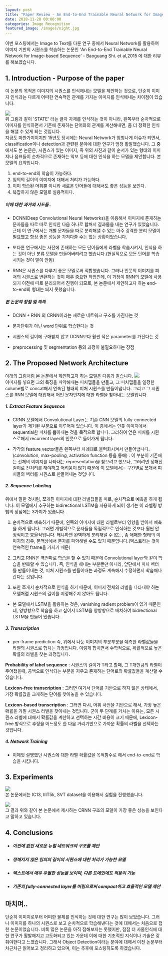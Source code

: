 ```yaml
---
layout: post
title: "Paper Review - An End-to-End Trainable Neural Network for Image-based Sequence"
date: 2018-11-28 00:00:00
categories: Image Recognition
featured_image: /images/night.jpg
---
```


이번 포스팅에서는 Image to Text를 다룬 연구 중에서 Neural Network를 활용하여 이미지 기반의 시퀀스를 학습하는 논문인 'An End-to-End Trainable Neural Network for Image-based Sequence' - Baoguang Shi. et al,2015 에 대한 리뷰를 해보겠습니다. 



## 1. Introduction - Purpose of the paper
>  
이 논문의 목적은 이미지의 시퀀스를 인식해내는 모델을 제안하는 것으로, 단순히 이미지 인식과는 다르게 어떠한 연속적인 관계를 가지는 이미지를 인식해내는 차이점이 있습니다.  

![](https://i.imgur.com/kWto1AV.png)  
 위 그림과 같이 'STATE' 라는 글자 자체를 인식하는 것이 아니라, 왼쪽부터 순차적으로 이미지를 인식하면서 기존에 존재하는 단어와의 관계를 계산해내면, 좀 더 정확한 인식을 해낼 수 있게 되는 것입니다.  
 지금도 마찬가지이지만 15년도 당시에는 Neural Network가 엄청나게 이슈가 되면서, classification이나 detection과 관련된 분야에 대한 연구가 엄청 활발했습니다. 그 중에서도 본 논문은, 시퀀스가 있는 이미지, 즉 위의 사진과 같이 순서가 있는 형태의 이미지나 음표들이 순차적으로 존재하는 악보 등에 대한 인식을 하는 모델을 제안합니다. 본 모델의 요약입니다.
1. end-to-end의 학습이 가능하다.
2. 임의의 길이의 이미지에 대해서 처리가 가능하다.
3. 이미 학습된 어휘뿐 아니라 새로운 단어들에 대해서도 좋은 성능을 보인다.
4. 복잡하지 않은 모델로 실용적이다.

 
##### 이에 대한 과거의 시도들..  
 - DCNN(Deep Convolutional Neural Networks)을 이용해서 이미지에 존재하는 문자들을 따로 따로 인식한 다음 하나로 합쳐서 결과물을 내는 연구가 있었습니다. 근데 이 연구에서는 개별 문자들을 따로 분리해낼 수 있는 아주 강력한 분리 모델이 필요했고 항상 좋은 성능을 가져다줄 수는 없는 상황이었습니다.   
 
 - 또다른 연구에서는 사전에 존재하는 모든 단어들에게 라벨을 학습시켜서, 인식을 하는 것이 아닌 분류 모델을 만들어버리려고 했습니다.(현실적으로 모든 단어를 학습시키는 것이 말이 안됨)  
 - RNN은 시퀀스를 다루기 좋은 모델로써 적합했습니다. 그러나 인풋의 이미지를 피쳐의 시퀀스로 변환하는 것이 매우 중요한 작업인데, 이 과정이 RNN의 모델에 사용되기 이전에 따로 분리되어서 진행이 되므로, 본 논문에서 제안하고자 하는 end-to-end의 형태는 띄지 못했습니다.
  
  
  
##### 본 논문의 장점 및 의의
 - DCNN + RNN 의 CRNN이라는 새로운 네트워크 구조를 가진다는 것
 
 - 문자단위가 아닌 word 단위로 학습한다는 것
 - 시퀀스의 길이에 구애받지 않고 DCNN보다 훨씬 적은 parameter를 가진다는 것 
 
 - preprocessing 및 segmentation 등의 과정이 불필요하다는 장점

 
## 2. The Proposed Network Architecture 
>  
아래의 그림처럼 본 논문에서 제안하고자 하는 모델은 다음과 같습니다. 
![](https://i.imgur.com/VRkBRoB.png)  
이미지를 넣으면 그의 특징을 파악해내는 피처맵들을 만들고, 그 피처맵들을 일정한 colume별로 concat해서 연속된 형태의 피처 시퀀스를 만들어냅니다. 그리고 그 시퀀스를 RNN 모델에 대입해서 어떤 문자인지에 대한 라벨을 찾아내는 모델입니다.


##### 1. Extract Feature Sequence
- CRNN 모델에서 Convolutional Layer는 기존 CNN 모델의 fully-connected layer가 제거된 부분으로 이루어져 있습니다. 이 층에서는 인풋 이미지에서 sequential한 피처를 뽑아내는 것을 목적으로 합니다. 그리하여 얻은 피처를 시퀀스로해서 recurrent layer의 인풋으로 들어가게 됩니다.

- 각각의 feature vector들은 왼쪽부터 차례대로 블럭화시켜서 만들어냅니다.(convolution, max-pooling, activation function 등을 통해) : 이 부분이 기존에는 전체의 이미지를 나타내는 representation을 찾으려고 했으나, 그러려면 정해진 길이로 전처리를 해야하고 어려움이 많기 때문에 이 모델에서는 구간별로 쪼개서 피처들의 벡터를 시퀀스로 만들어내는 것입니다.

##### 2. Sequence Labeling 
위에서 말한 것처럼, 쪼개진 이미지에 대한 라벨값들을 따로, 순차적으로 예측을 하게 됩니다. 이 모델에서 추구하는 bidirectional LSTM을 사용하게 되어 생기는 이 라벨링 방법의 장점에는 3가지가 있습니다.

1. 순차적으로 예측하기 때문에, 왼쪽의 이미지에 대한 라벨로부터 영향을 받아서 예측을 하게 됩니다. 그러면 개별적으로 문자들을 독립적으로 인식하는 것보다 훨씬 안정적이고 효율적입니다. 왜냐하면 완벽하게 분리해낼 수 없는, 좀 애매한 형태의 이미지의 경우, 문맥상에서 문자를 파악해낼 수도 있기 때문입니다.(텍스트라는 것이 연속적인 frame을 가지기 때문)

2. 그리고 RNN은 역전파로 학습을 할 수 있기 때문에 Convolutional layer와 같이 학습을 반복할 수 있습니다. 즉, 인식을 해내는 부분뿐만 아니라, 앞단에서 피처 벡터를 만들어내는 것, 피처 시퀀스를 만들어내는 과정도 계속해서 수정하면서 학습해나간다는 것입니다.

3. 또한 쪼개서 순차적으로 인식을 하기 때문에, 이미지 전체의 라벨을 나타내야 하는 모델처럼 시퀀스의 길이를 지정해주지 않아도 됩니다.

- 본 모델에서 LSTM을 활용하는 것은, vanishing radient problem이 있기 때문인데, 양방향으로 학습을 하고 싶어서 LSTM을 양방향으로 배치하여 bidrectional LSTM을 만들어 냈습니다.


##### 3. Transcription
- per-frame prediction 즉, 위에서 나눈 이미지의 부분부분을 예측한 라벨값들을 라벨의 시퀀스로 합치는 과정입니다. 이렇게 합치면서 수학적으로, 확률적으로 높은 확률의 라벨을 찾는 과정입니다.

**Probability of label sequence** : 시퀀스의 길이가 T라고 할때, 그 T개만큼의 라벨이 주어졌을때, 공백으로 인식되는 부분을 지우고 존재하는 단어로의 확률값들을 계산할 수 있습니다. 

**Lexicon-free transcription** : 그러면 여기서 단어를 기반으로 하지 않은 상태에서, 가장 확률값을 크게하는 단어를 찾아놓을 수 있습니다.

**Lexicon-based transcription** : 그러면 다시, 어휘 사전을 기반으로 해서, 가장 높은 확률을 가질 시퀀스 라벨을 찾아내는 것입니다. 굳이 두 단계를 거치는 이유는, 모든 시퀀스 라벨에 대해서 확률값을 계산하고 선택하는 시간 비용이 크기 때문에, Lexicon-free 방식으로 추정을 어느정도 한 다음 거리기반으로 가까운 확률의 라벨을 선택하는 것입니다.

##### 4. Network Training
- 이제껏 설명했던 시퀀스에 대한 라벨 확률값을 목적함수로 해서 end-to-end로 학습을 시킵니다.

## 3. Experiments


![](https://i.imgur.com/3C6BCwt.png)  
본 논문에서는 IC13, IIIT5k, SVT dataset을 이용해서 실험을 진행했습니다.
 
![](https://i.imgur.com/xBKMZHK.png)  
그 결과 위와 같이 본 논문에서 제시하는 CRNN 구조의 모델이 가장 좋은 성능을 보인다고 말하고 있습니다.







## 4. Conclusions

- ##### 이전에 없던 새로운 뉴럴 네트워크의 구조를 제안
- ##### 정해지지 않은 임의의 길이의 시퀀스에 대한 처리가 가능한 모델
- ##### 텍스트에서 매우 우월한 성능을 보이며, 다른 도메인에도 적용이 가능
- ##### 기존의 fully-connected layer를 버림으로써 compact하고 효율적인 모델 제안


## 마치며..

단순히 이미지로부터 어떠한 물체를 인식하는 것에 대한 연구는 많이 보았습니다. 그러나 이미지를 하나의 시퀀스로 보고 순차적으로 학습해낸다는 것에 대해서는 처음으로 접한 논문이었습니다. 비록 많은 논문을 아직 접해보지는 못했지만, 점점 더 사물인식에 대한 연구가 활발해지고 고도화되고 있는 가운데 이에 대한 기초적인 지식이나 기술은 갖춰야한다고 느꼈습니다. 그래서 Object Detection이라는 분야에 대해서 이전 논문부터 차근차근 읽어보고 정리하고 있으며, 이는 추후에 포스팅하도록 하겠습니다.
